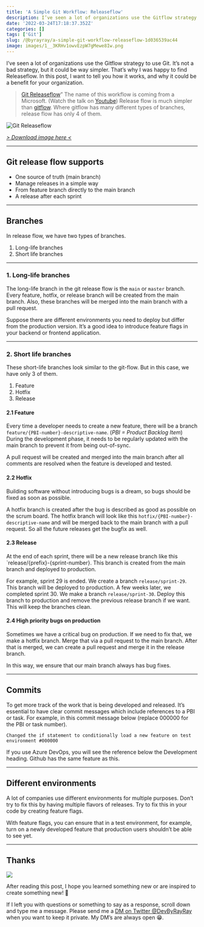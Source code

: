 ```yaml
---
title: 'A Simple Git Workflow: Releaseflow'
description: I’ve seen a lot of organizations use the Gitflow strategy to use Git. It’s not a bad strategy, but it could be way simpler. That’s why I was happy to find Releaseflow. In this post, I want to tell you how it works, and why it could be a benefit for your organization.
date: '2022-03-24T17:18:37.352Z'
categories: []
tags: ['Git']
slug: /@byrayray/a-simple-git-workflow-releaseflow-1d036539ac44
image: images/1__3KRHv1owvEzpW7gMewe8Iw.png
---
```


I’ve seen a lot of organizations use the Gitflow strategy to use Git. It’s not a bad strategy, but it could be way simpler. That’s why I was happy to find Releaseflow. In this post, I want to tell you how it works, and why it could be a benefit for your organization.

> [Git Releaseflow](https://devblogs.microsoft.com/devops/release-flow-how-we-do-branching-on-the-vsts-team/)” The name of this workflow is coming from a Microsoft. (Watch the talk on [Youtube](https://youtu.be/t_4lLR6F_yk?t=924)) Release flow is much simpler than [gitflow](https://www.atlassian.com/git/tutorials/comparing-workflows/gitflow-workflow). Where gitflow has many different types of branches, release flow has only 4 of them.

![Git Releaseflow](/images/1__3KRHv1owvEzpW7gMewe8Iw.png)

_[> Download image here <](https://res.cloudinary.com/raymons/image/upload/f_auto,q_100,w_1280/devbyrayray/blog//1__3KRHv1owvEzpW7gMewe8Iw.png)_

---
## Git release flow supports

*   One source of truth (main branch)
*   Manage releases in a simple way
*   From feature branch directly to the main branch
*   A release after each sprint

---
## Branches

In release flow, we have two types of branches.

1.  Long-life branches
2.  Short life branches

---

### 1. Long-life branches

The long-life branch in the git release flow is the `main` or `master` branch. Every feature, hotfix, or release branch will be created from the main branch. Also, these branches will be merged into the main branch with a pull request.

Suppose there are different environments you need to deploy but differ from the production version. It’s a good idea to introduce feature flags in your backend or frontend application.

---

### 2. Short life branches

These short-life branches look similar to the git-flow. But in this case, we have only 3 of them.

1.  Feature
2.  Hotfix
3.  Release

#### 2.1 Feature

Every time a developer needs to create a new feature, there will be a branch `feature/{PBI-number}-descriptive-name`. (_PBI = Product Backlog Item_) During the development phase, it needs to be regularly updated with the main branch to prevent it from being out-of-sync.

A pull request will be created and merged into the main branch after all comments are resolved when the feature is developed and tested.

#### 2.2 Hotfix

Building software without introducing bugs is a dream, so bugs should be fixed as soon as possible.

A hotfix branch is created after the bug is described as good as possible on the scrum board. The hotfix branch will look like this `hotfix/{PBI-number}-descriptive-name` and will be merged back to the main branch with a pull request. So all the future releases get the bugfix as well.

#### 2.3 Release

At the end of each sprint, there will be a new release branch like this \`release/{prefix}-{sprint-number}. This branch is created from the main branch and deployed to production.

For example, sprint 29 is ended. We create a branch `release/sprint-29`. This branch will be deployed to production. A few weeks later, we completed sprint 30. We make a branch `release/sprint-30`. Deploy this branch to production and remove the previous release branch if we want. This will keep the branches clean.

#### 2.4 High priority bugs on production

Sometimes we have a critical bug on production. If we need to fix that, we make a hotfix branch. Merge that via a pull request to the main branch. After that is merged, we can create a pull request and merge it in the release branch.

In this way, we ensure that our main branch always has bug fixes.

---

## Commits

To get more track of the work that is being developed and released. It’s essential to have clear commit messages which include references to a PBI or task. For example, in this commit message below (replace 000000 for the PBI or task number).

`Changed the if statement to conditionally load a new feature on test environment #000000`

If you use Azure DevOps, you will see the reference below the Development heading. Github has the same feature as this.

---
## Different environments

A lot of companies use different environments for multiple purposes. Don’t try to fix this by having multiple flavors of releases. Try to fix this in your code by creating feature flags.

With feature flags, you can ensure that in a test environment, for example, turn on a newly developed feature that production users shouldn’t be able to see yet.

---
## Thanks

![](/images/0__4aTcitCaVTWHHeiO.jpg)

After reading this post, I hope you learned something new or are inspired to create something new! 🤗

If I left you with questions or something to say as a response, scroll down and type me a message. Please send me a [DM on Twitter @DevByRayRay](https://twitter.com/@devbyrayray) when you want to keep it private. My DM’s are always open 😁.
